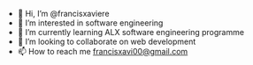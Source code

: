 - 👋 Hi, I’m @francisxaviere
- 👀 I’m interested in software engineering
- 🌱 I’m currently learning ALX software engineering programme
- 💞️ I’m looking to collaborate on web development
- 📫 How to reach me francisxavi00@gmail.com

<!---
francisxaviere/francisxaviere is a ✨ special ✨ repository because its `README.md` (this file) appears on your GitHub profile.
You can click the Preview link to take a look at your changes.
--->
